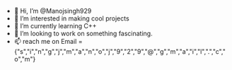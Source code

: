 - 👋 Hi, I’m @Manojsingh929
- 👀 I’m interested in making cool projects
- 🌱 I’m currently learning C++
- 💞️ I’m looking to work on something fascinating.
- 📫 reach me on Email = {"s","i","n","g","j","m","a","n","o","j","9","2","9","@","g","m","a","i","l",".","c","o","m"}

<!---
Manojsingh929/Manojsingh929 is a ✨ special ✨ repository because its `README.md` (this file) appears on your GitHub profile.
You can click the Preview link to take a look at your changes.
--->
